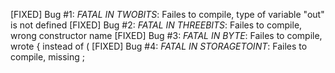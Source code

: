 [FIXED] Bug #1: *FATAL IN TWOBITS*: Failes to compile, type of variable "out" is not defined
[FIXED] Bug #2: *FATAL IN THREEBITS*: Failes to compile, wrong constructor name
[FIXED] Bug #3: *FATAL IN BYTE*: Failes to compile, wrote { instead of (
[FIXED] Bug #4: *FATAL IN STORAGETOINT*: Failes to compile, missing ;

